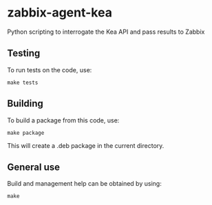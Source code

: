 # zabbix-agent-kea
Python scripting to interrogate the Kea API and pass results to Zabbix

## Testing
To run tests on the code, use:

```make tests```

## Building
To build a package from this code, use:

```make package```

This will create a .deb package in the current directory.

## General use
Build and management help can be obtained by using:

```make```